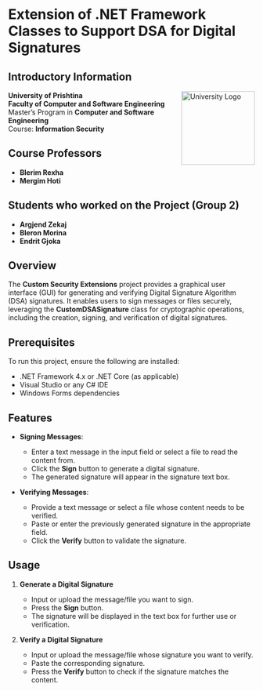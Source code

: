 # Extension of .NET Framework Classes to Support DSA for Digital Signatures

## Introductory Information

<img src="https://github.com/user-attachments/assets/9002855f-3f97-4b41-a180-85d1e24ad34a" alt="University Logo" width="150" align="right"/>

**University of Prishtina**  
**Faculty of Computer and Software Engineering**  
Master’s Program in **Computer and Software Engineering**  
Course: **Information Security**  


## Course Professors

- **Blerim Rexha**
- **Mergim Hoti**

## Students who worked on the Project (Group 2)

- **Argjend Zekaj**
- **Bleron Morina**
- **Endrit Gjoka**

## Overview

The **Custom Security Extensions** project provides a graphical user interface (GUI) for generating and verifying Digital Signature Algorithm (DSA) signatures. It enables users to sign messages or files securely, leveraging the **CustomDSASignature** class for cryptographic operations, including the creation, signing, and verification of digital signatures.

## Prerequisites

To run this project, ensure the following are installed:
- .NET Framework 4.x or .NET Core (as applicable)
- Visual Studio or any C# IDE
- Windows Forms dependencies

## Features

- **Signing Messages**:  
  - Enter a text message in the input field or select a file to read the content from.  
  - Click the **Sign** button to generate a digital signature.  
  - The generated signature will appear in the signature text box.

- **Verifying Messages**:  
  - Provide a text message or select a file whose content needs to be verified.  
  - Paste or enter the previously generated signature in the appropriate field.  
  - Click the **Verify** button to validate the signature.

## Usage

1. **Generate a Digital Signature**  
   - Input or upload the message/file you want to sign.
   - Press the **Sign** button.
   - The signature will be displayed in the text box for further use or verification.

2. **Verify a Digital Signature**  
   - Input or upload the message/file whose signature you want to verify.
   - Paste the corresponding signature.
   - Press the **Verify** button to check if the signature matches the content.
